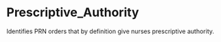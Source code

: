 # Prescriptive_Authority
Identifies PRN orders that by definition give nurses prescriptive authority. 

